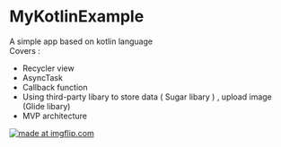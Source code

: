 # MyKotlinExample
A simple app based on kotlin language
<br> Covers : 
* Recycler view
* AsyncTask
* Callback function
* Using third-party libary to store data ( Sugar libary ) , upload image (Glide libary)
* MVP architecture

<a href="https://imgflip.com/gif/229h9x"><img src="https://i.imgflip.com/229h9x.gif" title="made at imgflip.com"/></a>
